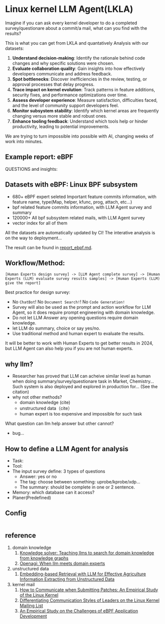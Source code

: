 # Linux kernel LLM Agent(LKLA)

Imagine if you can ask every kernel developer to do a completed survey/questionare about a commit/a mail, what can you find with the results?

This is what you can get from LKLA and quantatively Analysis with our datasets:

1. **Understand decision-making**: Identify the rationale behind code changes and why specific solutions were chosen.
2. **Evaluate collaboration quality**: Gain insights into how effectively developers communicate and address feedback.
3. **Spot bottlenecks**: Discover inefficiencies in the review, testing, or approval processes that delay progress.
4. **Trace impact on kernel evolution**: Track patterns in feature additions, security fixes, and performance optimizations over time.
5. **Assess developer experience**: Measure satisfaction, difficulties faced, and the level of community support developers feel.
6. **Monitor subsystem stability**: Identify which kernel areas are frequently changing versus more stable and robust ones.
7. **Enhance tooling feedback**: Understand which tools help or hinder productivity, leading to potential improvements.

We are trying to turn impossible into possible with AI, changing weeks of work into minutes.

## Example report: eBPF

QUESTIONS and insights:

## Datasets with eBPF: Linux BPF subsystem

- 680+ eBPF expert seleted Important feature commits information, with feature name, type(Map, helper, kfunc, prog, attach, etc...)
- bpf related feature commits information, with LLM Agent survey and summary
- 120000+ All bpf subsystem related mails, with LLM Agent survey
- vector index for all of them

All the datasets are automatically updated by CI! The interative analysis is on the way to deployment...

The result can be found in [report_ebpf.md](docs/report_ebpf.md).

## Workflow/Method:

```
[Human Experts design survey] -> [LLM Agent complete survey] -> [Human Experts (LLM) evaluate survey results samples] -> [Human Experts (LLM) give the report]
```

Best practice for design survey:

- No `ChatBot`! No `Document Search!`! No `Code Generation!`
- Survey will also be used as the prompt and action workflow for LLM Agent, so it does require prompt engineering with domain knowledge.
- Do not let LLM Answer any opening questions require domain knowledge.
- let LLM do summary, choice or say yes/no.
- Use traditional method and human expert to evaluate the results.

It will be better to work with Human Experts to get better results in 2024, but LLM Agent can also help you if you are not human experts.

## why llm?

- Researcher has proved that LLM can acheive similar level as human when doing summary/survey/questionare task in Market, Chemistry... Such system is also deployed and explored in production for... (See the citation)
- why not other methods?
  - domain knowledge (cite)
  - unstructured data（cite）
  - human expert is too expensive and impossible for such task
 
What question can llm help answer but other cannot?

- bug...

## How to define a LLM Agent for analysis

- Task:
- Tool:
- The input survey define: 3 types of questions
    - Answer: yes or no
    - The tag: choose between something: uprobe/kprobe/xdp...
    - The summary: should be complete in one or 2 sentence.
- Memory: which database can it access?
- Planer(Predefined)

## Config

```yml

```


## reference

1. domain knowledge
   1. [Knowledge solver: Teaching llms to search for domain knowledge from knowledge graphs](https://proceedings.neurips.cc/paper_files/paper/2023/hash/1190733f217404edc8a7f4e15a57f301-Abstract-Datasets_and_Benchmarks.html)
   2. [Openagi: When llm meets domain experts](https://arxiv.org/abs/2309.03118)
2. unstructured data
   1. [Embedding-based Retrieval with LLM for Effective Agriculture Information Extracting from Unstructured Data](https://arxiv.org/abs/2308.03107)
3. kernel mail
   1. [How to Communicate when Submitting Patches: An Empirical Study of the Linux Kernel](https://dl.acm.org/doi/abs/10.1145/3359210?casa_token=5CrG9X-8QNgAAAAA:mm-N0p2baZSzxgfNbBcSi5HYBF67jdM7VZlJfTbhI2ht2cv1oCHRSL_FRPmM7DHr6ISpV91szCTOEg)
   2. [Differentiating Communication Styles of Leaders on the Linux Kernel Mailing List](https://dl.acm.org/doi/abs/10.1145/2957792.2957801?casa_token=VMchS_jhea0AAAAA:EubJDL_ftM5jmV3_yzwWzDLvLq8hAsexZnss1x3j754OZr4VNENST_tSl0ijQEBnVg5AaFWpZGf3kQ)
   3. [An Empirical Study on the Challenges of eBPF Application Development](https://dl.acm.org/doi/abs/10.1145/3672197.3673429)
